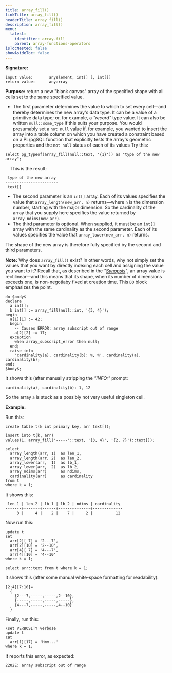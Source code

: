 ```yaml
---
title: array_fill()
linkTitle: array_fill()
headerTitle: array_fill()
description: array_fill()
menu:
  latest:
    identifier: array-fill
    parent: array-functions-operators
isTocNested: false
showAsideToc: false
---
```

**Signature:**
```
input value:       anyelement, int[] [, int[]]
return value:      anyarray
```
**Purpose:** return a new "blank canvas" array of the specified shape with all cells set to the same specified value.

- The first parameter determines the value to which to set every cell—and thereby determines the new array's data type. It can be a value of a primitive data type; or, for example, a _"record"_ type value. It can also be written `null::some_type` if this suits your purpose. You would presumably set a `not null` value if, for example, you wanted to insert the array into a table column on which you have created a constraint based on a PL/pgSQL function that explicitly tests the array's geometric properties and the `not null` status of each of its values Try this:
```postgresql
select pg_typeof(array_fill(null::text, '{1}')) as "type of the new array";
```
&#160;&#160;&#160;&#160;This is the result:
```
 type of the new array 
-----------------------
 text[]
```
- The second parameter is an `int[]`  array. Each of its values specifies the value that `array_length(new_arr, n)` returns—where `n` is the dimension number, starting with the major dimension. So the cardinality of the array that you supply here specifies the value returned by `array_ndims(new_arr)`.
- The third parameter is optional. When supplied, it must be an `int[]`  array with the same cardinality as the second parameter. Each of its values specifies the value that `array_lower(new_arr, n)` returns.

The shape of the new array is therefore fully specified by the second and third parameters.

**Note:** Why does `array_fill()` exist? In other words, why not simply set the values that you want by directly indexing each cell and assigning the value you want to it? Recall that, as described in the _"[Synopsis](../../#synopsis)"_,  an array value is rectilinear—and this means that its shape, when its number of dimensions exceeds one, is non-negotiaby fixed at creation time. This `DO` block emphasizes the point.

```postgresql
do $body$
declare
  a int[];
  b int[] := array_fill(null::int, '{3, 4}');
begin
  a[1][1] := 42;
  begin
    -- Causes ERROR: array subscript out of range
    a[2][2] := 17;
  exception
    when array_subscript_error then null;
  end;
  raise info
    'cardinality(a), cardinality(b): %, %', cardinality(a), cardinality(b);
end;
$body$;
```

It shows this (after manually stripping the _"INFO:"_ prompt:

```
cardinality(a), cardinality(b): 1, 12
```

So the array `a` is stuck as a possibly not very useful singleton cell.

**Example:**

Run this:
```postgresql
create table t(k int primary key, arr text[]);

insert into t(k, arr)
values(1, array_fill('-----'::text, '{3, 4}', '{2, 7}')::text[]);

select
  array_length(arr, 1)  as len_1,
  array_length(arr, 2)  as len_2,
  array_lower(arr,  1)  as lb_1,
  array_lower(arr,  2)  as lb_2,
  array_ndims(arr)      as ndims,
  cardinality(arr)      as cardinality
from t
where k = 1;
```
It shows this:
```
 len_1 | len_2 | lb_1 | lb_2 | ndims | cardinality 
-------+-------+------+------+-------+-------------
     3 |     4 |    2 |    7 |     2 |          12
```

Now run this:
```postgresql
update t
set
  arr[2][ 7] = '2---7',
  arr[2][10] = '2--10',
  arr[4][ 7] = '4---7',
  arr[4][10] = '4--10'
where k = 1;

select arr::text from t where k = 1;
```
It shows this (after some manual white-space formatting for readability):
```
[2:4][7:10]=
  {
    {2---7,-----,-----,2--10},
    {-----,-----,-----,-----},
    {4---7,-----,-----,4--10}
  }
```

Finally, run this:
```postgresql
\set VERBOSITY verbose
update t
set
  arr[1][17] = 'Hmm...'
where k = 1;
```
It reports this error, as expected:
```
2202E: array subscript out of range
```

